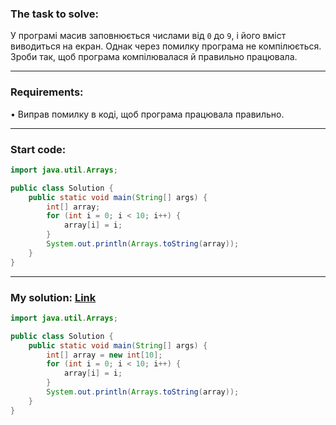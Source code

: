 ### **The task to solve:**  

У програмі масив заповнюється числами від `0` до `9`, і його вміст виводиться на екран. Однак через помилку програма не компілюється.  
Зроби так, щоб програма компілювалася й правильно працювала.

---

### **Requirements:**  

• Виправ помилку в коді, щоб програма працювала правильно.

---

### **Start code:**  

```java
import java.util.Arrays;

public class Solution {
    public static void main(String[] args) {
        int[] array;
        for (int i = 0; i < 10; i++) {
            array[i] = i;
        }
        System.out.println(Arrays.toString(array));
    }
}
```

---

### **My solution: [Link](./src/Solution.java)**  

```java
import java.util.Arrays;

public class Solution {
    public static void main(String[] args) {
        int[] array = new int[10];
        for (int i = 0; i < 10; i++) {
            array[i] = i;
        }
        System.out.println(Arrays.toString(array));
    }
}
```
